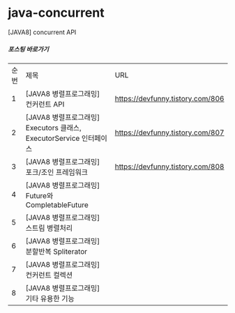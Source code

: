# java-concurrent
[JAVA8] concurrent API 

##### 포스팅 바로가기
| | | |
|-|-|-|
|순번|제목|URL|
|1|[JAVA8 병렬프로그래밍] 컨커런트 API|https://devfunny.tistory.com/806|
|2|[JAVA8 병렬프로그래밍] Executors 클래스, ExecutorService 인터페이스|https://devfunny.tistory.com/807|
|3|[JAVA8 병렬프로그래밍] 포크/조인 프레임워크|https://devfunny.tistory.com/808|
|4|[JAVA8 병렬프로그래밍] Future와 CompletableFuture||
|5|[JAVA8 병렬프로그래밍] 스트림 병렬처리||
|6|[JAVA8 병렬프로그래밍] 분할반복 Spliterator||
|7|[JAVA8 병렬프로그래밍] 컨커런트 컬렉션||
|8|[JAVA8 병렬프로그래밍] 기타 유용한 기능||
